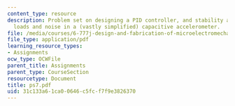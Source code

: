 ```yaml
---
content_type: resource
description: Problem set on designing a PID controller, and stability and capacitive
  loads and noise in a (vastly simplified) capacitive accelerometer.
file: /media/courses/6-777j-design-and-fabrication-of-microelectromechanical-devices-spring-2007/31c133a61ca00646c5fcf7f9e3826370_ps7.pdf
file_type: application/pdf
learning_resource_types:
- Assignments
ocw_type: OCWFile
parent_title: Assignments
parent_type: CourseSection
resourcetype: Document
title: ps7.pdf
uid: 31c133a6-1ca0-0646-c5fc-f7f9e3826370
---
```

